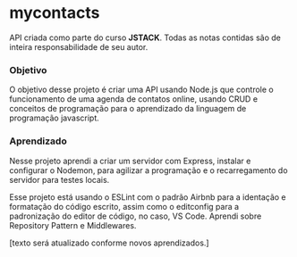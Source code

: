 # mycontacts

API criada como parte do curso **JSTACK**.
Todas as notas contidas são de inteira responsabilidade de seu autor.

### Objetivo

  O objetivo desse projeto é criar uma API usando Node.js que controle o funcionamento
  de uma agenda de contatos online, usando CRUD e conceitos de programação para
  o aprendizado da linguagem de programação javascript.

### Aprendizado

  Nesse projeto aprendi a criar um servidor com Express, instalar e configurar o
  Nodemon, para agilizar a programação e o recarregamento do servidor para testes locais.

  Esse projeto está usando o ESLint com o padrão Airbnb para a identação e
  formatação do código escrito, assim como o editconfig para a padronização do
  editor de código, no caso, VS Code.
  Aprendi sobre Repository Pattern e Middlewares.

  [texto será atualizado conforme novos aprendizados.]
